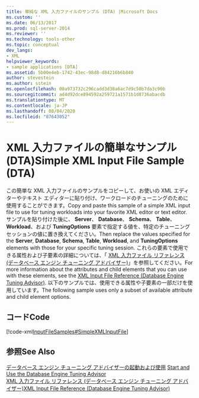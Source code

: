 ```yaml
---
title: 単純な XML 入力ファイルのサンプル (DTA) |Microsoft Docs
ms.custom: ''
ms.date: 06/13/2017
ms.prod: sql-server-2014
ms.reviewer: ''
ms.technology: tools-other
ms.topic: conceptual
dev_langs:
- XML
helpviewer_keywords:
- sample applications [DTA]
ms.assetid: 5b00e4eb-1742-43ec-98d8-d84216b6b840
author: stevestein
ms.author: sstein
ms.openlocfilehash: 00a973732c296cadd3d38a6ac7d9c50b7da3c90b
ms.sourcegitcommit: ad4d92dce894592a259721a1571b1d8736abacdb
ms.translationtype: MT
ms.contentlocale: ja-JP
ms.lasthandoff: 08/04/2020
ms.locfileid: "87643052"
---
```

# <a name="simple-xml-input-file-sample-dta"></a><span data-ttu-id="a81c5-102">XML 入力ファイルの簡単なサンプル (DTA)</span><span class="sxs-lookup"><span data-stu-id="a81c5-102">Simple XML Input File Sample (DTA)</span></span>
  <span data-ttu-id="a81c5-103">この簡単な XML 入力ファイルのサンプルをコピーして、お使いの XML エディターやテキスト エディターに貼り付け、ワークロードのチューニングのために使用することができます。</span><span class="sxs-lookup"><span data-stu-id="a81c5-103">Copy and paste this sample of a simple XML input file to use for tuning workloads into your favorite XML editor or text editor.</span></span> <span data-ttu-id="a81c5-104">サンプルを貼り付けた後に、 **Server**、 **Database**、 **Schema**、 **Table**、 **Workload**、および **TuningOptions** 要素で指定する値を、特定のチューニング セッションの値に置き換えてください。</span><span class="sxs-lookup"><span data-stu-id="a81c5-104">Then replace the values specified for the **Server**, **Database**, **Schema**, **Table**, **Workload**, and **TuningOptions** elements with those for your specific tuning session.</span></span> <span data-ttu-id="a81c5-105">これらの要素で使用できる属性および子要素の詳細については、「 [XML 入力ファイル リファレンス &#40;データベース エンジン チューニング アドバイザー&#41;](xml-input-file-reference-database-engine-tuning-advisor.md)」を参照してください。</span><span class="sxs-lookup"><span data-stu-id="a81c5-105">For more information about the attributes and child elements that you can use with these elements, see the [XML Input File Reference &#40;Database Engine Tuning Advisor&#41;](xml-input-file-reference-database-engine-tuning-advisor.md).</span></span> <span data-ttu-id="a81c5-106">以下のサンプルでは、使用できる属性や子要素の一部だけを使用しています。</span><span class="sxs-lookup"><span data-stu-id="a81c5-106">The following sample uses only a subset of available attribute and child element options.</span></span>  
  
## <a name="code"></a><span data-ttu-id="a81c5-107">コード</span><span class="sxs-lookup"><span data-stu-id="a81c5-107">Code</span></span>  
 [!code-xml[InputFileSamples#SimpleXMLInputFile](../../snippets/xml/SQL14/dta_xml/inputfilesamples/xml/dta_xml_input_file_samples.xml#simplexmlinputfile)]  
  
## <a name="see-also"></a><span data-ttu-id="a81c5-108">参照</span><span class="sxs-lookup"><span data-stu-id="a81c5-108">See Also</span></span>  
 <span data-ttu-id="a81c5-109">[データベース エンジン チューニング アドバイザーの起動および使用](../../relational-databases/performance/start-and-use-the-database-engine-tuning-advisor.md) </span><span class="sxs-lookup"><span data-stu-id="a81c5-109">[Start and Use the Database Engine Tuning Advisor](../../relational-databases/performance/start-and-use-the-database-engine-tuning-advisor.md) </span></span>  
 [<span data-ttu-id="a81c5-110">XML 入力ファイル リファレンス &#40;データベース エンジン チューニング アドバイザー&#41;</span><span class="sxs-lookup"><span data-stu-id="a81c5-110">XML Input File Reference &#40;Database Engine Tuning Advisor&#41;</span></span>](xml-input-file-reference-database-engine-tuning-advisor.md)  
  
  
